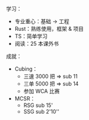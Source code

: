 学习：

- 专业重心：基础 -> 工程
- Rust：熟练使用，框架 & 项目
- TS：简单学习
- 阅读：25 本课外书

成就：

- Cubing：
	- 三速 3000 把 => sub 11
	- 三单 5000 把 => sub 14
	- 参加 WCA 比赛
- MCSR：
	- RSG sub 15'
	- SSG sub 2'10''
